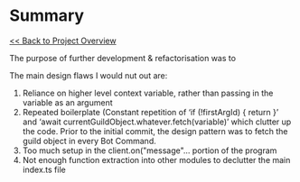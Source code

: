 # Summary

[<< Back to Project Overview](defenderProject.md)

The purpose of further development & refactorisation was to 

The main design flaws I would nut out are:
1. Reliance on higher level context variable, rather than passing in the variable as an argument
2. Repeated boilerplate (Constant repetition of ‘if (!firstArgId) { return }’ and ‘await currentGuildObject.whatever.fetch(variable)’ which clutter up the code. Prior to the initial commit, the design pattern was to fetch the guild object in every Bot Command.
3. Too much setup in the client.on("message"…	   portion of the program
4. Not enough function extraction into other modules to declutter the main index.ts file
